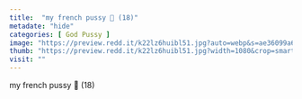 ```yaml
---
title:  "my french pussy 🤍 (18)"
metadate: "hide"
categories: [ God Pussy ]
image: "https://preview.redd.it/k22lz6huibl51.jpg?auto=webp&s=ae36099a65f4adc15fd92f6393b528212ba04450"
thumb: "https://preview.redd.it/k22lz6huibl51.jpg?width=1080&crop=smart&auto=webp&s=2c1f02f996478f668ee24c5b7e85e097d5091ec3"
visit: ""
---
```

my french pussy 🤍 (18)
